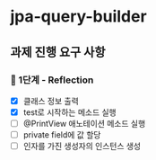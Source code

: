 # jpa-query-builder

## 과제 진행 요구 사항

### 🚀 1단계 - Reflection

- [x] 클래스 정보 출력
- [x] test로 시작하는 메소드 실행
- [ ] @PrintView 애노테이션 메소드 실행
- [ ] private field에 값 할당
- [ ] 인자를 가진 생성자의 인스턴스 생성
